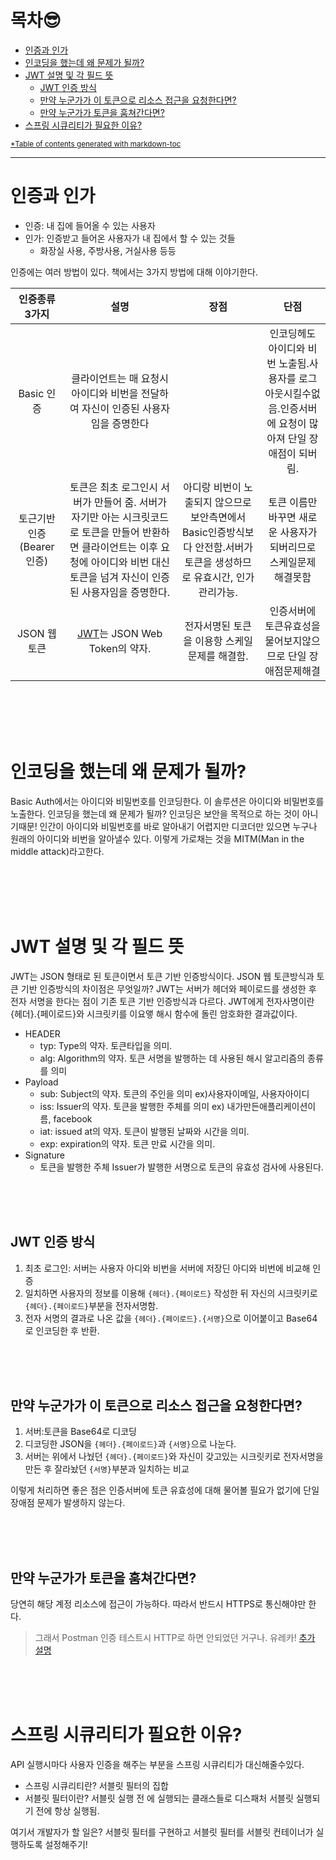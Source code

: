 # 목차😎
- [인증과 인가](#인증과-인가)
- [인코딩을 했는데 왜 문제가 될까?](#인코딩을-했는데-왜-문제가-될까)
- [JWT 설명 및 각 필드 뜻](#jwt-설명-및-각-필드-뜻)
	- [JWT 인증 방식](#jwt-인증-방식)
	- [만약 누군가가 이 토큰으로 리소스 접근을 요청한다면?](#만약-누군가가-이-토큰으로-리소스-접근을-요청한다면)
	- [만약 누군가가 토큰을 훔쳐간다면?](#만약-누군가가-토큰을-훔쳐간다면)
- [스프링 시큐리티가 필요한 이유?](#스프링-시큐리티가-필요한-이유?)


<small><a href='https://magnetikonline.github.io/markdown-toc-generate/'> *Table of contents generated with markdown-toc</a></small>

***

# 인증과 인가
- 인증: 내 집에 들어올 수 있는 사용자
- 인가: 인증받고 들어온 사용자가 내 집에서 할 수 있는 것들
	- 화장실 사용, 주방사용, 거실사용 등등
	
인증에는 여러 방법이 있다.
책에서는 3가지 방법에 대해 이야기한다.

|인증종류 3가지|설명|장점|단점|
|:---:|:---:|:---:|:---:|
|Basic 인증|클라이언트는 매 요청시 아이디와 비번을 전달하여 자신이 인증된 사용자임을 증명한다||인코딩헤도 아이디와 비번 노출됨.사용자를 로그아웃시킬수없음.인증서버에 요청이 많아져 단일 장애점이 되버림.|
|토근기반인증(Bearer 인증)|토큰은 최초 로그인시 서버가 만들어 줌. 서버가 자기만 아는 시크릿코드로 토큰을 만들어 반환하면 클라이언트는 이후 요청에 아이디와 비번 대신 토큰을 넘겨 자신이 인증된 사용자임을 증명한다.|아디랑 비번이 노출되지 않으므로 보안측면에서 Basic인증방식보다 안전함.서버가 토큰을 생성하므로 유효시간, 인가관리가능.|토큰 이름만 바꾸면 새로운 사용자가 되버리므로 스케일문제 해결못함|
|JSON 웹 토큰|[JWT](https://jwt.io/)는 JSON Web Token의 약자.|전자서명된 토큰을 이용항 스케일 문제를 해결함.|인증서버에 토큰유효성을 물어보지않으므로 단일 장애점문제해결|


<br><br><br><br>
# 인코딩을 했는데 왜 문제가 될까?
Basic Auth에서는 아이디와 비밀번호를 인코딩한다. 이 솔루션은 아이디와 비밀번호를 노출한다.
인코딩을 했는데 왜 문제가 될까? 인코딩은 보안을 목적으로 하는 것이 아니기때문!
인간이 아이디와 비밀번호를 바로 알아내기 어렵지만 디코더만 있으면 누구나 원래의 아이디와 비번을 알아낼수 있다.
이렇게 가로채는 것을 MITM(Man in the middle attack)라고한다.


<br><br><br><br>
# JWT 설명 및 각 필드 뜻
JWT는 JSON 형태로 된 토큰이면서 토큰 기반 인증방식이다.
JSON 웹 토큰방식과 토큰 기반 인증방식의 차이점은 무엇일까?
JWT는 서버가 헤더와 페이로드를 생성한 후 전자 서명을 한다는 점이 기존 토큰 기반 인증방식과 다르다.
JWT에게 전자사명이란 {헤더}.{페이로드}와 시크릿키를 이요앻 해시 함수에 돌린 암호화한 결과값이다.

- HEADER
	- typ: Type의 약자. 토큰타입을 의미.
	- alg: Algorithm의 약자. 토큰 서명을 발행하는 데 사용된 해시 알고리즘의 종류를 의미
- Payload
	- sub: Subject의 약자. 토큰의 주인을 의미 ex)사용자이메일, 사용자아이디
	- iss: Issuer의 약자. 토큰을 발행한 주체를 의미 ex) 내가만든애플리케이션이름, facebook
	- iat: issued at의 약자. 토큰이 발행된 날짜와 시간을 의미.
	- exp: expiration의 약자. 토큰 만료 시간을 의미.
- Signature
	- 토큰을 발행한 주체 Issuer가 발행한 서명으로 토큰의 유효성 검사에 사용된다.
	
	
<br><br><br>
## JWT 인증 방식
1. 최초 로그인: 서버는 사용자 아디와 비번을 서버에 저장딘 아디와 비번에 비교해 인증
2. 일치하면 사용자의 정보를 이용해 `{헤더}.{페이로드}` 작성한 뒤 자신의 시크릿키로 `{헤더}.{페이로드}`부분을 전자서명함.
3. 전자 서명의 결과로 나온 값을 `{헤더}.{페이로드}.{서명}`으로 이어붙이고 Base64로 인코딩한 후 반환.

<br><br><br>
## 만약 누군가가 이 토큰으로 리소스 접근을 요청한다면?
1. 서버:토큰을 Base64로 디코딩
2. 디코딩한 JSON을 `{헤더}.{페이로드}`과 `{서명}`으로 나눈다.
3. 서버는 위에서 나눴던 `{헤더}.{페이로드}`와 자신이 갖고있는 시크릿키로 전자서명을 만든 후 잘라놨던 `{서명}`부분과 일치하는 비교

이렇게 처리하면 좋은 점은 인증서버에 토큰 유효성에 대해 물어볼 필요가 없기에 단일 장애점 문제가 발생하지 않는다.

<br><br><br>
## 만약 누군가가 토큰을 훔쳐간다면?
당연히 해당 계정 리소스에 접근이 가능하다.
따라서 반드시 HTTPS로 통신해야만 한다.

> 그래서 Postman 인증 테스트시 HTTP로 하면 안되었던 거구나. 유레카!
[추가 설명](https://sowon-dev.github.io/2022/07/22/220722authenticationVSauthorization/)

<br><br><br>
# 스프링 시큐리티가 필요한 이유?
API 실행시마다 사용자 인증을 해주는 부분을 스프링 시큐리티가 대신해줄수있다.
- 스프링 시큐리티란? 서블릿 필터의 집합
- 서블릿 필터이란? 서블릿 실행 전 에 실행되는 클래스들로 디스패처 서블릿 실행되기 전에 항상 실행됨.

여기서 개발자가 할 일은? 서블릿 필터를 구현하고 서블릿 필터를 서블릿 컨테이너가 실행하도록 설정해주기!